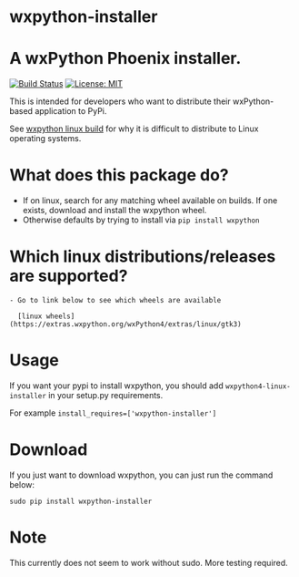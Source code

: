 # wxpython-installer


# A wxPython Phoenix installer.

[![Build Status](https://travis-ci.org/swprojects/wxpython4-linux-installer.svg?branch=master)](https://travis-ci.org/swprojects/wxpython4-linux-installer)
[![License: MIT](https://img.shields.io/badge/License-MIT-yellow.svg)](https://opensource.org/licenses/MIT)


This is intended for developers who want to distribute their wxPython-based application to PyPi.


See [wxpython linux build](https://wxpython.org/blog/2017-08-17-builds-for-linux-with-pip/index.html) for why it is difficult to distribute to Linux operating systems.


# What does this package do?


   - If on linux, search for any matching wheel available on builds. If one exists,
     download and install the wxpython wheel.
   - Otherwise defaults by trying to install via ```pip install wxpython```

   
# Which linux distributions/releases are supported?

    - Go to link below to see which wheels are available
      
      [linux wheels](https://extras.wxpython.org/wxPython4/extras/linux/gtk3)

# Usage

If you want your pypi to install wxpython, you should add `wxpython4-linux-installer` in your setup.py requirements.

For example `install_requires=['wxpython-installer']`


# Download

If you just want to download wxpython, you can just run the command below:

    sudo pip install wxpython-installer

# Note

This currently does not seem to work without sudo. More testing required.